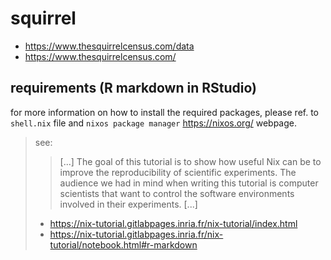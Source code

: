 # squirrel

- https://www.thesquirrelcensus.com/data
- https://www.thesquirrelcensus.com/


## requirements (R markdown in RStudio)

for more information on how to install the required packages,
please ref. to `shell.nix` file and `nixos package manager` https://nixos.org/ webpage.

> see:
>
>> [...] The goal of this tutorial is to show how useful Nix can be to improve
>> the reproducibility of scientific experiments. The audience we had in mind
>> when writing this tutorial is computer scientists that want to control the
>> software environments involved in their experiments. [...]
>
> - https://nix-tutorial.gitlabpages.inria.fr/nix-tutorial/index.html
> - https://nix-tutorial.gitlabpages.inria.fr/nix-tutorial/notebook.html#r-markdown

